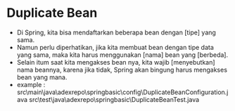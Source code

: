 # Duplicate Bean
- Di Spring, kita bisa mendaftarkan beberapa bean dengan [tipe] yang sama.
- Namun perlu diperhatikan, jika kita membuat bean dengan tipe data yang sama,
    maka kita harus menggunakan [nama] bean yang [berbeda].
- Selain itum saat kita mengakses bean nya, kita wajib [menyebutkan] nama beannya,
    karena jika tidak, Spring akan bingung harus mengakses bean yang mana.
- example : 
    src\main\java\adexrepo\springbasic\config\DuplicateBeanConfiguration.java
    src\test\java\adexrepo\springbasic\DuplicateBeanTest.java